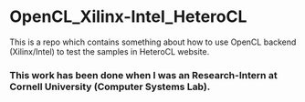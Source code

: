# OpenCL_Xilinx-Intel_HeteroCL
This is a repo which contains something about how to use OpenCL backend (Xilinx/Intel) to test the samples in HeteroCL website.

### This work has been done when I was an Research-Intern at Cornell University (Computer Systems Lab).
